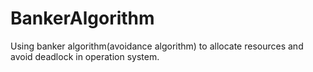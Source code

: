 # BankerAlgorithm
Using banker algorithm(avoidance algorithm) to allocate resources and avoid deadlock in operation system.
